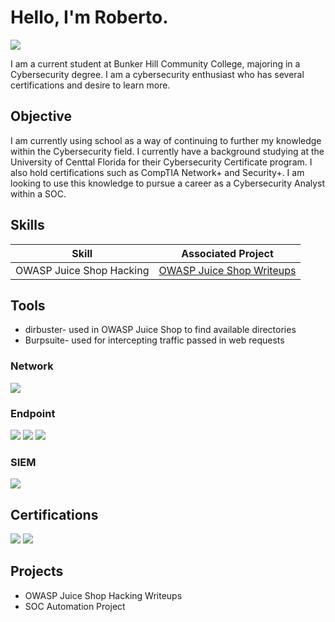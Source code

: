 # Hello, I'm Roberto. 
<a href="https://linkedin.com/in/teetoortiz"><img src="https://img.shields.io/badge/-LinkedIn-0072b1?&style=for-the-badge&logo=linkedin&logoColor=white" /></a>

I am a current student at Bunker Hill Community College, majoring in a Cybersecurity degree. I am a cybersecurity enthusiast who has several certifications and desire to learn more.

## Objective

I am currently using school as a way of continuing to further my knowledge within the Cybersecurity field. I currently have a background studying at the University of Centtal Florida for their Cybersecurity Certificate program. I also hold certifications such as CompTIA Network+ and Security+. I am looking to use this knowledge to pursue a career as a Cybersecurity Analyst within a SOC.

## Skills

| Skill                                         | Associated Project         |
|-----------------------------------------------|----------------------------|
| OWASP Juice Shop Hacking                      | <a href="https://google.com">OWASP Juice Shop Writeups</a>| 


## Tools
-  dirbuster- used in OWASP Juice Shop to find available directories
-  Burpsuite- used for intercepting traffic passed in web requests


### Network
<div>
    <img src="https://img.shields.io/badge/-Wireshark-1679A7?&style=for-the-badge&logo=Wireshark&logoColor=white" />
</div>

### Endpoint
<div>
    <img src="https://img.shields.io/badge/-Microsoft_Defender_for_Endpoint-00A4EF?&style=for-the-badge&logo=Microsoft&logoColor=white" />
  <img src="https://img.shields.io/badge/- wazuh-3595F9?&style=for-the-badge&logo=data:image/png;base64,<BASE64_ENCODED_LOGO_HERE>&logoColor=white" />
    <img src="https://img.shields.io/badge/-Velociraptor-4B275F?&style=for-the-badge&logo=Velociraptor&logoColor=white" />
</div>

### SIEM
<div>
    <img src="https://img.shields.io/badge/-Splunk-000000?&style=for-the-badge&logo=Splunk&logoColor=white" />
</div>

## Certifications
<div>
<img src="https://img.shields.io/badge/-Security%2B-FF0000?&style=for-the-badge&logo=CompTIA&logoColor=white" />
<img src="https://img.shields.io/badge/-Network%2B-007ACC?&style=for-the-badge&logo=CompTIA&logoColor=white" />
</div>

## Projects
- OWASP Juice Shop Hacking Writeups
- SOC Automation Project

